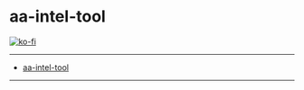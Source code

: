 # aa-intel-tool

[![ko-fi](https://ko-fi.com/img/githubbutton_sm.svg)](https://ko-fi.com/N4N8CL1BY)

---

<!-- TOC -->
* [aa-intel-tool](#aa-intel-tool)
<!-- TOC -->

---
